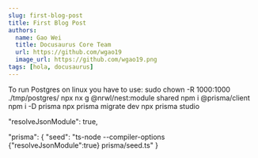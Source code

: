 ```yaml
---
slug: first-blog-post
title: First Blog Post
authors:
  name: Gao Wei
  title: Docusaurus Core Team
  url: https://github.com/wgao19
  image_url: https://github.com/wgao19.png
tags: [hola, docusaurus]
---
```


To run Postgres on linux you have to use:
sudo chown -R 1000:1000 ./tmp/postgres/
npx nx g @nrwl/nest:module shared
npm i @prisma/client
npm i -D prisma
npx prisma migrate dev
npx prisma studio

"resolveJsonModule": true,

  "prisma": {
    "seed": "ts-node --compiler-options {\"resolveJsonModule\":true} prisma/seed.ts"
  }